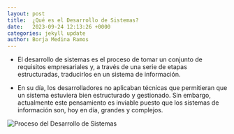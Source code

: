 ```yaml
---
layout: post
title:  ¿Qué es el Desarrollo de Sistemas?
date:   2023-09-24 12:13:26 +0000
categories: jekyll update
author: Borja Medina Ramos
---
```


- El desarrollo de sistemas es el proceso de tomar un conjunto de requisitos empresariales y, a través de una serie de etapas estructuradas, traducirlos en un sistema de información.

- En su día, los desarrolladores no aplicaban técnicas que permitieran que un sistema estuviera bien estructurado y gestionado. Sin embargo, actualmente este pensamiento es inviable puesto que los sistemas de información son, hoy en día, grandes y complejos. 

![Proceso del Desarrollo de Sistemas](https://www.researchgate.net/publication/221561464/figure/fig1/AS:669533551484935@1536640646921/Proceso-de-desarrollo-de-sistemas-software-con-OO-Method.png)